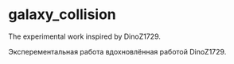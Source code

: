 # galaxy_collision

The experimental work inspired by DinoZ1729.

Эксперементальная работа вдохновлённая работой DinoZ1729.
